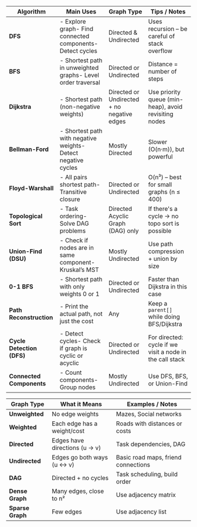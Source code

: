 | **Algorithm**             | **Main Uses**                                                 | **Graph Type**                             | **Tips / Notes**                                         |
| ------------------------- | ------------------------------------------------------------- | ------------------------------------------ | -------------------------------------------------------- |
| **DFS**                   | - Explore graph- Find connected components- Detect cycles     | Directed & Undirected                      | Uses recursion – be careful of stack overflow            |
| **BFS**                   | - Shortest path in unweighted graphs- Level order traversal   | Directed or Undirected                     | Distance = number of steps                               |
| **Dijkstra**              | - Shortest path (non-negative weights)                        | Directed or Undirected + no negative edges | Use priority queue (min-heap), avoid revisiting nodes    |
| **Bellman-Ford**          | - Shortest path with negative weights- Detect negative cycles | Mostly Directed                            | Slower (O(n·m)), but powerful                            |
| **Floyd-Warshall**        | - All pairs shortest path- Transitive closure                 | Directed or Undirected                     | O(n³) – best for small graphs (n ≤ 400)                  |
| **Topological Sort**      | - Task ordering- Solve DAG problems                           | Directed Acyclic Graph (DAG) only          | If there's a cycle → no topo sort is possible            |
| **Union-Find (DSU)**      | - Check if nodes are in same component- Kruskal’s MST         | Mostly Undirected                          | Use path compression + union by size                     |
| **0-1 BFS**               | - Shortest path with only weights 0 or 1                      | Directed or Undirected                     | Faster than Dijkstra in this case                        |
| **Path Reconstruction**   | - Print the actual path, not just the cost                    | Any                                        | Keep a `parent[]` while doing BFS/Dijkstra               |
| **Cycle Detection (DFS)** | - Detect cycles- Check if graph is cyclic or acyclic          | Directed or Undirected                     | For directed: cycle if we visit a node in the call stack |
| **Connected Components**  | - Count components- Group nodes                               | Mostly Undirected                          | Use DFS, BFS, or Union-Find                              |

|**Graph Type**|**What it Means**|**Examples / Notes**|
|---|---|---|
|**Unweighted**|No edge weights|Mazes, Social networks|
|**Weighted**|Each edge has a weight/cost|Roads with distances or costs|
|**Directed**|Edges have directions (u → v)|Task dependencies, DAG|
|**Undirected**|Edges go both ways (u ↔ v)|Basic road maps, friend connections|
|**DAG**|Directed + no cycles|Task scheduling, build order|
|**Dense Graph**|Many edges, close to n²|Use adjacency matrix|
|**Sparse Graph**|Few edges|Use adjacency list|